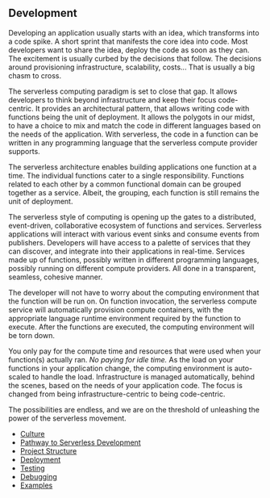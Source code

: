 ## Development

Developing an application usually starts with an idea, which transforms into a code spike. A short sprint that manifests the core idea into code. Most developers want to share the idea, deploy the code as soon as they can. The excitement is usually curbed by the decisions that follow. The decisions around provisioning infrastructure, scalability, costs... That is usually a big chasm to cross.

The serverless computing paradigm is set to close that gap. It allows developers to think beyond infrastructure and keep their focus code-centric. It provides an architectural pattern, that allows writing code with functions being the unit of deployment. It allows the polygots in our midst, to have a choice to mix and match the code in different languages based on the needs of the application. With serverless, the code in a function can be written in any programming language that the serverless compute provider supports. 

The serverless architecture enables building applications one function at a time. The individual functions cater to a single responsibility. Functions related to each other by a common functional domain can be grouped together as a service. Albeit, the grouping, each function is still remains the unit of deployment.  

The serverless style of computing is opening up the gates to a distributed, event-driven, collaborative ecosystem of functions and services. Serverless applications will interact with various event sinks and consume events from publishers. Developers will have access to a palette of services that they can discover, and integrate into their applications in real-time. Services made up of functions, possibly written in different programming languages, possibly running on different compute providers. All done in a transparent, seamless, cohesive manner.

The developer will not have to worry about the computing environment that the function will be run on. On function invocation, the serverless compute service will automatically provision compute containers, with the appropriate language runtime environment required by the function to execute. After the functions are executed, the computing environment will be torn down. 

You only pay for the compute time and resources that were used when your function(s) actually ran. *No paying for idle time.* As the load on your functions in your application change, the computing environment is auto-scaled to handle the load. Infrastructure is managed automatically, behind the scenes, based on the needs of your application code. The focus is changed from being infrastructure-centric to being code-centric.

The possibilities are endless, and we are on the threshold of unleashing the power of the serverless movement.


* [Culture](./culture.md)
* [Pathway to Serverless Development](./pathway_to_sls.md)
* [Project Structure](./project_structure.md)
* [Deployment](./deployment.md)
* [Testing](./testing.md)
* [Debugging](./dev/debugging.md)
* [Examples](./examples.md)